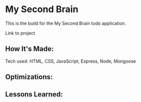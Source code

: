 <h1>My Second Brain</h1>
<p>This is the build for the My Second Brain todo application.</p>

Link to project


<h2>How It's Made:</h2>
<p>Tech used: HTML, CSS, JavaScript, Express, Node, Mongoose</p>

<p></p>

<h2>Optimizations:</h2>
<p></p>

<h2>Lessons Learned:</h2>
<p></p>
